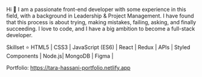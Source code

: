 Hi 👋 
I am a passionate front-end developer with some experience in this field, with a background in Leadership & Project Management.
I have found that this process is about trying, making mistakes, failing, asking, and finally succeeding. 
I love to code, and I have a big ambition to become a full-stack developer.

Skillset ⭐ HTML5 | CSS3 | JavaScript (ES6) | React | Redux | APIs | Styled Components | Node.js| MongoDB | Figma |

Portfolio: https://tara-hassani-portfolio.netlify.app
